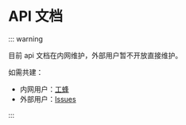 # API 文档

::: warning

目前 api 文档在内网维护，外部用户暂不开放直接维护。

如需共建：

- 内网用户：[工蜂](https://git.woa.com/bbteam_projects/group_pro/docs)
- 外部用户：[Issues](https://github.com/tencent-connect/bot-docs/issues/new)

:::
